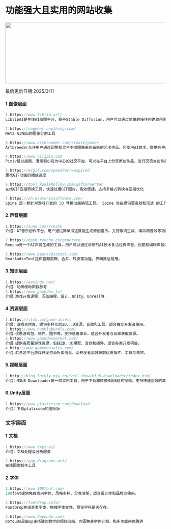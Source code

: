 # 功能强大且实用的网站收集

<img src="https://i-blog.csdnimg.cn/direct/b48f83bc116e4981a25863a31e6051a3.jpeg" style="width: 100vw; height: 20vw;">

最后更新日期:2025/3/11

#### 1.图像层面
```csharp
1.https://www.liblib.art/
LiblibAI是在线AI绘图平台，基于Stable Diffusion，用户可以通过简单的操作创建原创图像

2.https://segment-anything.com/
Meta AI推出的图像分割工具

3.https://www.artbreeder.com/create/poser
Artbreeder允许用户通过调整和混合不同图像来创造新的艺术作品。它使用AI技术，提供各种风格的图像生成，包括人物、风景、动物等。

4.https://www.vilipix.com
Pixiv是以插画、漫画和小说为中心的社交平台，可以在平台上分享原创作品、进行交流与创作展示。

5.https://ezgif.com/speed?err=expired
更改GIF动画的播放速度

6.https://tool.koalahollow.com/gifconverter
在线GIF压缩转换工具，快速处理GIF图片，高效便捷，支持多格式转换与压缩优化

7.https://zh.esotericsoftware.com/
Spine 是一款针对游戏开发的 2D 骨骼动画编辑工具。 Spine 旨在提供更高效和简洁 的工作流程，以创建游戏所需的动画。
```
#### 2.声音层面

```csharp
1.https://suno.com/create
介绍：AI音乐创作平台，用户通过简单描述就能生成原创音乐。支持歌词生成、编曲和音效等功能。

2.https://dash.reecho.cn/generate
Reecho是一个AI声音生成的工具，用户可以通过自研的AI技术复活经典声音，创建和编辑声音内容。

3.https://www.bearaudiotool.com/
BearAudioTool提供音频剪辑、合并、转换等功能，界面简洁易用。
```

#### 3.知识层面
```csharp
1.https://easings.net/
介绍：动画缓动函数参考
2.https://www.gamedev.tv/
介绍:游戏开发课程，涵盖编程、设计、Unity、Unreal等
```

#### 4.资源层面
```csharp
1.https://itch.io/game-assets
介绍：游戏素材库，提供多样化的2D、3D资源、音效和工具，适合独立开发者使用。
2.https://www.humblebundle.com/
介绍:优惠游戏包、软件、图书等，支持慈善事业，适合开发者与玩家获取资源。
3.https://www.gamedevmarket.net/
介绍:提供高质量游戏资源，包括2D、3D模型、音效和插件，适合各类开发项目。
4.http://www.gamedevsales.com/
介绍:汇总各平台游戏开发资源折扣信息，助开发者高效获取优惠插件、工具与素材。
```

#### 5.视频层面
```csharp
1.http://blog.luckly-mjw.cn/tool-show/m3u8-downloader/index.html
介绍：M3U8 Downloader是一款实用工具，用于下载和转换M3U8格式视频，支持快速高效的本地保存。
```

#### 6.Unity层面
```csharp
1.https://www.plasticscm.com/download
介绍：下载platicscm的国际版
```

### 文字层面

#### 1.文档

```csharp
1.https://www.txyz.ai/
介绍：文档处理与分析服务

2.https://app.diagrams.net/
在线图表制作工具
```

#### 2.字体

```csharp
1.https://www.100font.com/
100font提供免费商用字体，风格多样，分类清晰，适合设计师和品牌方使用。

2.https://fontdrop.info/
FontDrop在线查看字体，拖拽字体文件，预览字符是否存在。

3.https://www.doyoudo.com/
DoYouDo是由up主搭建的教学的视频网站，内涵免费字体计划，和多功能网页跳转
```

